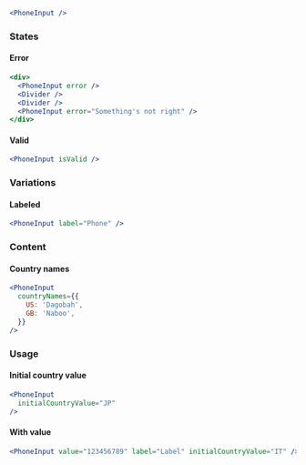 ```jsx
<PhoneInput />
```

### States

#### Error

```jsx
<div>
  <PhoneInput error />
  <Divider />
  <Divider />
  <PhoneInput error="Something's not right" />
</div>
```

#### Valid

```jsx
<PhoneInput isValid />
```

### Variations

#### Labeled

```jsx
<PhoneInput label="Phone" />
```

### Content

#### Country names

```jsx
<PhoneInput
  countryNames={{
    US: 'Dagobah',
    GB: 'Naboo',
  }}
/>
```


### Usage

#### Initial country value

```jsx
<PhoneInput
  initialCountryValue="JP"
/>
```

#### With value

```jsx
<PhoneInput value="123456789" label="Label" initialCountryValue="IT" />
```